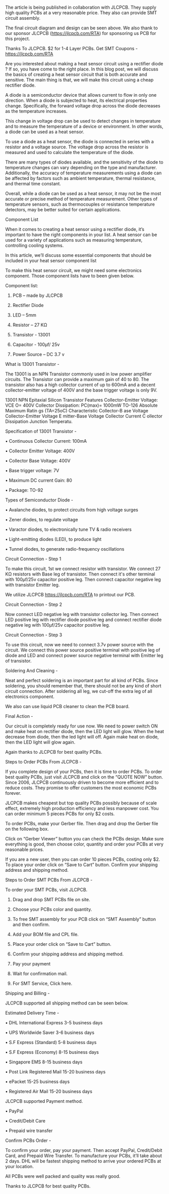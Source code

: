 The article is being published in collaboration with JLCPCB. They supply high quality PCBs at a very reasonable price. They also can provide SMT circuit assembly.

The final circuit diagram and design can be seen above. We also thank to our sponsor JLCPCB (https://jlcpcb.com/RTA) for sponsoring us PCB for this project.

Thanks To JLCPCB.
$2 for 1-4 Layer PCBs.
Get SMT Coupons - https://jlcpcb.com/RTA

Are you interested about making a heat sensor circuit using a rectifier diode ? If so, you have come to the right place. In this blog post, we will discuss the basics of creating a heat sensor circuit that is both accurate and sensitive. The main thing is that, we will make this circuit using a cheap rectifier diode.

A diode is a semiconductor device that allows current to flow in only one direction. When a diode is subjected to heat, its electrical properties change. Specifically, the forward voltage drop across the diode decreases as the temperature increases.

This change in voltage drop can be used to detect changes in temperature and to measure the temperature of a device or environment. In other words, a diode can be used as a heat sensor.

To use a diode as a heat sensor, the diode is connected in series with a resistor and a voltage source. The voltage drop across the resistor is measured and used to calculate the temperature of the diode.

There are many types of diodes available, and the sensitivity of the diode to temperature changes can vary depending on the type and manufacturer. Additionally, the accuracy of temperature measurements using a diode can be affected by factors such as ambient temperature, thermal resistance, and thermal time constant.

Overall, while a diode can be used as a heat sensor, it may not be the most accurate or precise method of temperature measurement. Other types of temperature sensors, such as thermocouples or resistance temperature detectors, may be better suited for certain applications.
 

Component List

When it comes to creating a heat sensor using a rectifier diode, it’s important to have the right components in your list. A heat sensor can be used for a variety of applications such as measuring temperature, controlling cooling systems.

In this article, we’ll discuss some essential components that should be included in your heat sensor component list

To make this heat sensor circuit, we might need some electronics component. Those component lists have to been given below.

Component list:

1. PCB – made by JLCPCB

2. Rectifier Diode

3. LED – 5mm

5. Resistor – 27 KΩ

6. Transistor - 13001

7. Capacitor - 100µf/ 25v

8. Power Source – DC 3.7 v


What is 13001 Transistor - 

The 13001 is an NPN Transistor commonly used in low power amplifier circuits.  The Transistor can provide a maximum gain of 40 to 80.
The transistor also has a high collector current of up to 600mA and a decent collector-emitter voltage of 400V and the base trigger voltage is only 9V.

13001 NPN Epitaxial Silicon Transistor Features Collector-Emitter Voltage: VCE O= 400V Collector Dissipation: PC(max)= 1000mW TO-126 Absolute Maximum Ratin gs (TA=25oC) Characteristic Collector-B ase Voltage Collector-Emitter Voltage E mitter-Base Voltage Collector Current C ollector Dissipation Junction Temperatu.


Specification of 13001 Transistor - 

•	Continuous Collector Current: 100mA

•	Collector Emitter Voltage: 400V

•	Collector Base Voltage: 400V

•	Base trigger voltage: 7V

•	Maximum DC current Gain: 80

•	Package: TO-92



Types of Semiconductor Diode -

•	Avalanche diodes, to protect circuits from high voltage surges

•	Zener diodes, to regulate voltage

•	Varactor diodes, to electronically tune TV & radio receivers

•	Light-emitting diodes (LED), to produce light

•	Tunnel diodes, to generate radio-frequency oscillations


Circuit Connection - Step 1

To make this circuit, 1st we connect resistor with transistor. We connect 27 KΩ resistors with Base leg of transistor. Then connect it's other terminal with 100µf/25v capacitor positive leg. Then connect capacitor negative leg with transistor Emitter leg.

We utilize JLCPCB https://jlcpcb.com/RTA to printout our PCB.

Circuit Connection - Step 2

Now connect LED negative leg with transistor collector leg. Then connect LED positive leg with rectifier diode positive leg and connect rectifier diode negative leg with 100µf/25v capacitor positive leg.


Circuit Connection - Step 3

To use this circuit, now we need to connect 3.7v power source with the circuit. We connect this power source positive terminal with positive leg of diode and LED and connect power source negative terminal with Emitter leg of transistor.


Soldering And Cleaning -

Neat and perfect soldering is an important part for all kind of PCBs. Since soldering, you should remember that, there should not be any kind of short circuit connection. After soldering all leg, we cut-off the extra leg of all electronics component.

We also can use liquid PCB cleaner to clean the PCB board.


Final Action - 

Our circuit is completely ready for use now. We need to power switch ON and make heat on rectifier diode, then the LED light will glow. When the heat decrease from diode, then the led light will off. Again make heat on diode, then the LED light will glow again. 

Again thanks to JLCPCB for best quality PCBs.


Steps to Order PCBs From JLCPCB - 

If you complete design of your PCBs, then it is time to order PCBs. To order best quality PCBs, just visit JLCPCB and click on the “QUOTE NOW” button.
Since 2006,  JLCPCB continuously driven to become more efficient and to reduce costs. They promise to offer customers the most economic PCBs forever.

JLCPCB makes cheapest but top quality PCBs possibly because of scale effect, extremely high production efficiency and less manpower cost.
You can order minimum 5 pieces PCBs for only $2 costs.

To order PCBs, make your Gerber file. Then drag and drop the Gerber file on the following box.

Click on “Gerber Viewer” button you can check the PCBs design. Make sure everything is good, then choose color, quantity and order your PCBs at very reasonable prices.

If you are a new user, then you can order 10 pieces PCBs, costing only $2. To place your order click on “Save to Cart”  button. Confirm your shipping address and shipping method.


Steps to Order SMT PCBs From JLCPCB - 


To order your SMT PCBs, visit JLCPCB.

1.	 Drag and drop SMT PCBs file on site.

2.	 Choose your PCBs color and quantity.

3.	 To free SMT assembly for your PCB click on “SMT Assembly” button and then confirm.

4.	 Add your BOM file and CPL file.

5.	 Place your order click on “Save to Cart” button.

6.	 Confirm your shipping address and shipping method.

7.	 Pay your payment

8.	 Wait for confirmation mail.

9.	 For SMT Service, Click here.


Shipping and Billing - 

JLCPCB supported all shipping method can be seen below.

Estimated Delivery Time -

•	DHL International Express 3-5 business days

•	UPS Worldwide Saver 3-6 business days

•	S.F Express (Standard) 5-8 business days

•	S.F Express (Economy) 8-15 business days

•	Singapore EMS 8-15 business days

•	Post Link Registered Mail 15-20 business days

•	ePacket 15-25 business days

•	Registered Air Mail 15-20 business days


JLCPCB supported Payment method.

•	PayPal

•	Credit/Debit Care

•	Prepaid wire transfer

Confirm PCBs Order - 

To confirm your order, pay your payment. Then accept PayPal, Credit/Debit Card, and Prepaid Wire Transfer. To manufacture your PCBs, it’ll take about 2 days. DHL will be fastest shipping method to arrive your ordered PCBs at your location.

All PCBs were well packed and quality was really good.

Thanks to JLCPCB for best quality PCBs.

